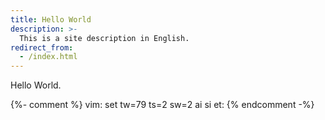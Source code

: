 ```yaml
---
title: Hello World
description: >-
  This is a site description in English.
redirect_from:
  - /index.html
---
```


Hello World.

{%- comment %} vim: set tw=79 ts=2 sw=2 ai si et: {% endcomment -%}
